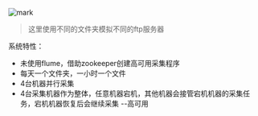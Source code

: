 ![mark](http://ovi2a27q9.bkt.clouddn.com/blog/171219/93A1H0HcDg.png?imageslim)
> 这里使用不同的文件夹模拟不同的ftp服务器

系统特性：
* 未使用flume，借助zookeeper创建高可用采集程序
* 每天一个文件夹，一小时一个文件
* 4台机器并行采集
* 4台采集机器作为整体，任意机器宕机，其他机器会接管宕机机器的采集任务，宕机机器恢复后会继续采集 --高可用
